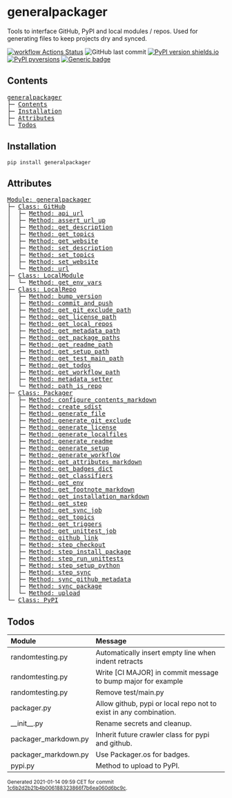 # generalpackager
Tools to interface GitHub, PyPI and local modules / repos. Used for generating files to keep projects dry and synced.

[![workflow Actions Status](https://github.com/ManderaGeneral/generalpackager/workflows/workflow/badge.svg)](https://github.com/ManderaGeneral/generalpackager/actions)
![GitHub last commit](https://img.shields.io/github/last-commit/ManderaGeneral/generalpackager)
[![PyPI version shields.io](https://img.shields.io/pypi/v/generalpackager.svg)](https://pypi.org/project/generalpackager/)
[![PyPI pyversions](https://img.shields.io/pypi/pyversions/generalpackager.svg)](https://pypi.python.org/pypi/generalpackager/)
[![Generic badge](https://img.shields.io/badge/platforms-Windows%20%7C%20Ubuntu%20%7C%20MacOS-blue.svg)](https://shields.io/)

## Contents
<pre>
<a href='#generalpackager'>generalpackager</a>
├─ <a href='#Contents'>Contents</a>
├─ <a href='#Installation'>Installation</a>
├─ <a href='#Attributes'>Attributes</a>
└─ <a href='#Todos'>Todos</a>
</pre>

## Installation
```
pip install generalpackager
```

## Attributes
<pre>
<a href='https://github.com/ManderaGeneral/generalpackager/blob/1c6b2d2b21b4b006188323866f7b6ea060d6bc9c/generalpackager/__init__.py#L1'>Module: generalpackager</a>
├─ <a href='https://github.com/ManderaGeneral/generalpackager/blob/1c6b2d2b21b4b006188323866f7b6ea060d6bc9c/generalpackager/api/github.py#L7'>Class: GitHub</a>
│  ├─ <a href='https://github.com/ManderaGeneral/generalpackager/blob/1c6b2d2b21b4b006188323866f7b6ea060d6bc9c/generalpackager/api/github.py#L25'>Method: api_url</a>
│  ├─ <a href='https://github.com/ManderaGeneral/generalpackager/blob/1c6b2d2b21b4b006188323866f7b6ea060d6bc9c/generalpackager/api/github.py#L15'>Method: assert_url_up</a>
│  ├─ <a href='https://github.com/ManderaGeneral/generalpackager/blob/1c6b2d2b21b4b006188323866f7b6ea060d6bc9c/generalpackager/api/github.py#L53'>Method: get_description</a>
│  ├─ <a href='https://github.com/ManderaGeneral/generalpackager/blob/1c6b2d2b21b4b006188323866f7b6ea060d6bc9c/generalpackager/api/github.py#L40'>Method: get_topics</a>
│  ├─ <a href='https://github.com/ManderaGeneral/generalpackager/blob/1c6b2d2b21b4b006188323866f7b6ea060d6bc9c/generalpackager/api/github.py#L29'>Method: get_website</a>
│  ├─ <a href='https://github.com/ManderaGeneral/generalpackager/blob/1c6b2d2b21b4b006188323866f7b6ea060d6bc9c/generalpackager/api/github.py#L59'>Method: set_description</a>
│  ├─ <a href='https://github.com/ManderaGeneral/generalpackager/blob/1c6b2d2b21b4b006188323866f7b6ea060d6bc9c/generalpackager/api/github.py#L46'>Method: set_topics</a>
│  ├─ <a href='https://github.com/ManderaGeneral/generalpackager/blob/1c6b2d2b21b4b006188323866f7b6ea060d6bc9c/generalpackager/api/github.py#L35'>Method: set_website</a>
│  └─ <a href='https://github.com/ManderaGeneral/generalpackager/blob/1c6b2d2b21b4b006188323866f7b6ea060d6bc9c/generalpackager/api/github.py#L21'>Method: url</a>
├─ <a href='https://github.com/ManderaGeneral/generalpackager/blob/1c6b2d2b21b4b006188323866f7b6ea060d6bc9c/generalpackager/api/local_module.py#L5'>Class: LocalModule</a>
│  └─ <a href='https://github.com/ManderaGeneral/generalpackager/blob/1c6b2d2b21b4b006188323866f7b6ea060d6bc9c/generalpackager/api/local_module.py#L20'>Method: get_env_vars</a>
├─ <a href='https://github.com/ManderaGeneral/generalpackager/blob/1c6b2d2b21b4b006188323866f7b6ea060d6bc9c/generalpackager/api/local_repo.py#L10'>Class: LocalRepo</a>
│  ├─ <a href='https://github.com/ManderaGeneral/generalpackager/blob/1c6b2d2b21b4b006188323866f7b6ea060d6bc9c/generalpackager/api/local_repo.py#L127'>Method: bump_version</a>
│  ├─ <a href='https://github.com/ManderaGeneral/generalpackager/blob/1c6b2d2b21b4b006188323866f7b6ea060d6bc9c/generalpackager/api/local_repo.py#L115'>Method: commit_and_push</a>
│  ├─ <a href='https://github.com/ManderaGeneral/generalpackager/blob/1c6b2d2b21b4b006188323866f7b6ea060d6bc9c/generalpackager/api/local_repo.py#L55'>Method: get_git_exclude_path</a>
│  ├─ <a href='https://github.com/ManderaGeneral/generalpackager/blob/1c6b2d2b21b4b006188323866f7b6ea060d6bc9c/generalpackager/api/local_repo.py#L63'>Method: get_license_path</a>
│  ├─ <a href='https://github.com/ManderaGeneral/generalpackager/blob/1c6b2d2b21b4b006188323866f7b6ea060d6bc9c/generalpackager/api/local_repo.py#L79'>Method: get_local_repos</a>
│  ├─ <a href='https://github.com/ManderaGeneral/generalpackager/blob/1c6b2d2b21b4b006188323866f7b6ea060d6bc9c/generalpackager/api/local_repo.py#L51'>Method: get_metadata_path</a>
│  ├─ <a href='https://github.com/ManderaGeneral/generalpackager/blob/1c6b2d2b21b4b006188323866f7b6ea060d6bc9c/generalpackager/api/local_repo.py#L75'>Method: get_package_paths</a>
│  ├─ <a href='https://github.com/ManderaGeneral/generalpackager/blob/1c6b2d2b21b4b006188323866f7b6ea060d6bc9c/generalpackager/api/local_repo.py#L47'>Method: get_readme_path</a>
│  ├─ <a href='https://github.com/ManderaGeneral/generalpackager/blob/1c6b2d2b21b4b006188323866f7b6ea060d6bc9c/generalpackager/api/local_repo.py#L59'>Method: get_setup_path</a>
│  ├─ <a href='https://github.com/ManderaGeneral/generalpackager/blob/1c6b2d2b21b4b006188323866f7b6ea060d6bc9c/generalpackager/api/local_repo.py#L71'>Method: get_test_main_path</a>
│  ├─ <a href='https://github.com/ManderaGeneral/generalpackager/blob/1c6b2d2b21b4b006188323866f7b6ea060d6bc9c/generalpackager/api/local_repo.py#L95'>Method: get_todos</a>
│  ├─ <a href='https://github.com/ManderaGeneral/generalpackager/blob/1c6b2d2b21b4b006188323866f7b6ea060d6bc9c/generalpackager/api/local_repo.py#L67'>Method: get_workflow_path</a>
│  ├─ <a href='https://github.com/ManderaGeneral/generalpackager/blob/1c6b2d2b21b4b006188323866f7b6ea060d6bc9c/generalpackager/api/local_repo.py#L38'>Method: metadata_setter</a>
│  └─ <a href='https://github.com/ManderaGeneral/generalpackager/blob/1c6b2d2b21b4b006188323866f7b6ea060d6bc9c/generalpackager/api/local_repo.py#L84'>Method: path_is_repo</a>
├─ <a href='https://github.com/ManderaGeneral/generalpackager/blob/1c6b2d2b21b4b006188323866f7b6ea060d6bc9c/generalpackager/packager.py#L18'>Class: Packager</a>
│  ├─ <a href='https://github.com/ManderaGeneral/generalpackager/blob/1c6b2d2b21b4b006188323866f7b6ea060d6bc9c/generalpackager/packager_markdown.py#L39'>Method: configure_contents_markdown</a>
│  ├─ <a href='https://github.com/ManderaGeneral/generalpackager/blob/1c6b2d2b21b4b006188323866f7b6ea060d6bc9c/generalpackager/packager_pypi.py#L6'>Method: create_sdist</a>
│  ├─ <a href='https://github.com/ManderaGeneral/generalpackager/blob/1c6b2d2b21b4b006188323866f7b6ea060d6bc9c/generalpackager/packager_files.py#L8'>Method: generate_file</a>
│  ├─ <a href='https://github.com/ManderaGeneral/generalpackager/blob/1c6b2d2b21b4b006188323866f7b6ea060d6bc9c/generalpackager/packager_files.py#L58'>Method: generate_git_exclude</a>
│  ├─ <a href='https://github.com/ManderaGeneral/generalpackager/blob/1c6b2d2b21b4b006188323866f7b6ea060d6bc9c/generalpackager/packager_files.py#L64'>Method: generate_license</a>
│  ├─ <a href='https://github.com/ManderaGeneral/generalpackager/blob/1c6b2d2b21b4b006188323866f7b6ea060d6bc9c/generalpackager/packager.py#L53'>Method: generate_localfiles</a>
│  ├─ <a href='https://github.com/ManderaGeneral/generalpackager/blob/1c6b2d2b21b4b006188323866f7b6ea060d6bc9c/generalpackager/packager_markdown.py#L83'>Method: generate_readme</a>
│  ├─ <a href='https://github.com/ManderaGeneral/generalpackager/blob/1c6b2d2b21b4b006188323866f7b6ea060d6bc9c/generalpackager/packager_files.py#L16'>Method: generate_setup</a>
│  ├─ <a href='https://github.com/ManderaGeneral/generalpackager/blob/1c6b2d2b21b4b006188323866f7b6ea060d6bc9c/generalpackager/packager_files.py#L76'>Method: generate_workflow</a>
│  ├─ <a href='https://github.com/ManderaGeneral/generalpackager/blob/1c6b2d2b21b4b006188323866f7b6ea060d6bc9c/generalpackager/packager_markdown.py#L68'>Method: get_attributes_markdown</a>
│  ├─ <a href='https://github.com/ManderaGeneral/generalpackager/blob/1c6b2d2b21b4b006188323866f7b6ea060d6bc9c/generalpackager/packager_markdown.py#L9'>Method: get_badges_dict</a>
│  ├─ <a href='https://github.com/ManderaGeneral/generalpackager/blob/1c6b2d2b21b4b006188323866f7b6ea060d6bc9c/generalpackager/packager_metadata.py#L26'>Method: get_classifiers</a>
│  ├─ <a href='https://github.com/ManderaGeneral/generalpackager/blob/1c6b2d2b21b4b006188323866f7b6ea060d6bc9c/generalpackager/packager_workflow.py#L60'>Method: get_env</a>
│  ├─ <a href='https://github.com/ManderaGeneral/generalpackager/blob/1c6b2d2b21b4b006188323866f7b6ea060d6bc9c/generalpackager/packager_markdown.py#L75'>Method: get_footnote_markdown</a>
│  ├─ <a href='https://github.com/ManderaGeneral/generalpackager/blob/1c6b2d2b21b4b006188323866f7b6ea060d6bc9c/generalpackager/packager_markdown.py#L22'>Method: get_installation_markdown</a>
│  ├─ <a href='https://github.com/ManderaGeneral/generalpackager/blob/1c6b2d2b21b4b006188323866f7b6ea060d6bc9c/generalpackager/packager_workflow.py#L33'>Method: get_step</a>
│  ├─ <a href='https://github.com/ManderaGeneral/generalpackager/blob/1c6b2d2b21b4b006188323866f7b6ea060d6bc9c/generalpackager/packager_workflow.py#L80'>Method: get_sync_job</a>
│  ├─ <a href='https://github.com/ManderaGeneral/generalpackager/blob/1c6b2d2b21b4b006188323866f7b6ea060d6bc9c/generalpackager/packager_metadata.py#L16'>Method: get_topics</a>
│  ├─ <a href='https://github.com/ManderaGeneral/generalpackager/blob/1c6b2d2b21b4b006188323866f7b6ea060d6bc9c/generalpackager/packager_workflow.py#L25'>Method: get_triggers</a>
│  ├─ <a href='https://github.com/ManderaGeneral/generalpackager/blob/1c6b2d2b21b4b006188323866f7b6ea060d6bc9c/generalpackager/packager_workflow.py#L94'>Method: get_unittest_job</a>
│  ├─ <a href='https://github.com/ManderaGeneral/generalpackager/blob/1c6b2d2b21b4b006188323866f7b6ea060d6bc9c/generalpackager/packager_markdown.py#L60'>Method: github_link</a>
│  ├─ <a href='https://github.com/ManderaGeneral/generalpackager/blob/1c6b2d2b21b4b006188323866f7b6ea060d6bc9c/generalpackager/packager_workflow.py#L40'>Method: step_checkout</a>
│  ├─ <a href='https://github.com/ManderaGeneral/generalpackager/blob/1c6b2d2b21b4b006188323866f7b6ea060d6bc9c/generalpackager/packager_workflow.py#L51'>Method: step_install_package</a>
│  ├─ <a href='https://github.com/ManderaGeneral/generalpackager/blob/1c6b2d2b21b4b006188323866f7b6ea060d6bc9c/generalpackager/packager_workflow.py#L68'>Method: step_run_unittests</a>
│  ├─ <a href='https://github.com/ManderaGeneral/generalpackager/blob/1c6b2d2b21b4b006188323866f7b6ea060d6bc9c/generalpackager/packager_workflow.py#L44'>Method: step_setup_python</a>
│  ├─ <a href='https://github.com/ManderaGeneral/generalpackager/blob/1c6b2d2b21b4b006188323866f7b6ea060d6bc9c/generalpackager/packager_workflow.py#L73'>Method: step_sync</a>
│  ├─ <a href='https://github.com/ManderaGeneral/generalpackager/blob/1c6b2d2b21b4b006188323866f7b6ea060d6bc9c/generalpackager/packager_github.py#L5'>Method: sync_github_metadata</a>
│  ├─ <a href='https://github.com/ManderaGeneral/generalpackager/blob/1c6b2d2b21b4b006188323866f7b6ea060d6bc9c/generalpackager/packager.py#L61'>Method: sync_package</a>
│  └─ <a href='https://github.com/ManderaGeneral/generalpackager/blob/1c6b2d2b21b4b006188323866f7b6ea060d6bc9c/generalpackager/packager_pypi.py#L14'>Method: upload</a>
└─ <a href='https://github.com/ManderaGeneral/generalpackager/blob/1c6b2d2b21b4b006188323866f7b6ea060d6bc9c/generalpackager/api/pypi.py#L3'>Class: PyPI</a>
</pre>

## Todos
| Module               | Message                                                           |
|:---------------------|:------------------------------------------------------------------|
| randomtesting.py     | Automatically insert empty line when indent retracts              |
| randomtesting.py     | Write [CI MAJOR] in commit message to bump major for example      |
| randomtesting.py     | Remove test/main.py                                               |
| packager.py          | Allow github, pypi or local repo not to exist in any combination. |
| \_\_init\_\_.py          | Rename secrets and cleanup.                                       |
| packager\_markdown.py | Inherit future crawler class for pypi and github.                 |
| packager\_markdown.py | Use Packager.os for badges.                                       |
| pypi.py              | Method to upload to PyPI.                                         |

<sup>
Generated 2021-01-14 09:59 CET for commit <a href='https://github.com/ManderaGeneral/generalpackager/commit/1c6b2d2b21b4b006188323866f7b6ea060d6bc9c'>1c6b2d2b21b4b006188323866f7b6ea060d6bc9c</a>.
</sup>